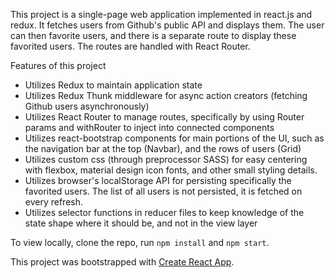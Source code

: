 This project is a single-page web application implemented in react.js and redux. It fetches users from Github's public API and displays them. The user can then favorite users, and there is a separate route to display these favorited users. The routes are handled with React Router.

Features of this project
- Utilizes Redux to maintain application state
- Utilizes Redux Thunk middleware for async action creators (fetching Github users asynchronously)
- Utilizes React Router to manage routes, specifically by using Router params and withRouter to inject into connected components
- Utilizes react-bootstrap components for main portions of the UI, such as the navigation bar at the top (Navbar), and the rows of users (Grid)
- Utilizes custom css (through preprocessor SASS) for easy centering with flexbox, material design icon fonts, and other small styling details.
- Utilizes browser's localStorage API for persisting specifically the favorited users. The list of all users is not persisted, it is fetched on every refresh.
- Utilizes selector functions in reducer files to keep knowledge of the state shape where it should be, and not in the view layer

To view locally, clone the repo, run ```npm install``` and ```npm start```.

This project was bootstrapped with [Create React App](https://github.com/facebookincubator/create-react-app).
